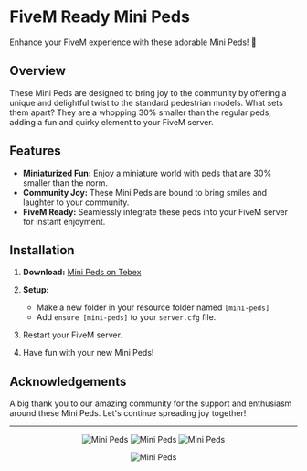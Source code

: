 # FiveM Ready Mini Peds

Enhance your FiveM experience with these adorable Mini Peds! 🚀

## Overview

These Mini Peds are designed to bring joy to the community by offering a unique and delightful twist to the standard pedestrian models. What sets them apart? They are a whopping 30% smaller than the regular peds, adding a fun and quirky element to your FiveM server.

## Features

- **Miniaturized Fun:** Enjoy a miniature world with peds that are 30% smaller than the norm.
- **Community Joy:** These Mini Peds are bound to bring smiles and laughter to your community.
- **FiveM Ready:** Seamlessly integrate these peds into your FiveM server for instant enjoyment.

## Installation

1. **Download:** [Mini Peds on Tebex](https://ipl-mini-peds.tebex.io/)

2. **Setup:**
   - Make a new folder in your resource folder named `[mini-peds]`
   - Add `ensure [mini-peds]` to your `server.cfg` file.

3. Restart your FiveM server.

4. Have fun with your new Mini Peds!

## Acknowledgements

A big thank you to our amazing community for the support and enthusiasm around these Mini Peds. Let's continue spreading joy together!


---

<p align="center">
  <img src="https://dunb17ur4ymx4.cloudfront.net/packages/images/a8bc903919d8127660a0fcdca7ceb77369552e7e.png" alt="Mini Peds">
  <img src="https://dunb17ur4ymx4.cloudfront.net/packages/images/1727d35c48ff38b9108372897548f6ee5581bd34.png" alt="Mini Peds">
  <img src="https://i.imgur.com/qgVVKAN.png" alt="Mini Peds">
</p>

<p align="center">
  <img src="https://i.imgur.com/UwarYQf.jpeg" alt="Mini Peds">
</p>


